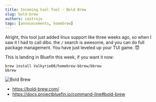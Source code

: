 ```yaml
---
title: Incoming Cool Tool - Bold Brew
slug: bold-brew
authors: castrojo
tags: [announcements, homebrew]
---
```


Alright, this tool just added linux support like three weeks ago, so when I saw it I had to call dibs. the `/` search is awesome, and you can do full package management. You have just leveled up your TUI game. 😈

<!-- truncate -->

This is landing in Bluefin this week, if you want it now:

```
brew install Valkyrie00/homebrew-bbrew/bbrew
bbrew
```

![Bold Brew](https://github.com/user-attachments/assets/3c4b7e3f-f449-4ebf-9451-d56bf740997d)

- https://bold-brew.com/
- https://docs.projectbluefin.io/command-line#bold-brew
